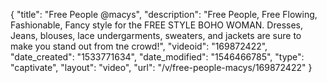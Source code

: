 {
    "title": "Free People @macys",
    "description": "Free People, Free Flowing, Fashionable, Fancy style for the FREE STYLE BOHO WOMAN. Dresses, Jeans, blouses, lace undergarments, sweaters, and jackets are sure to make you stand out from tne crowd!",
    "videoid": "169872422",
    "date_created": "1533771634",
    "date_modified": "1546466785",
    "type": "captivate",
    "layout": "video",
    "url": "\/v\/free-people-macys\/169872422"
}